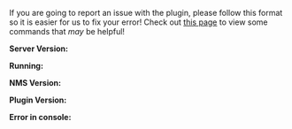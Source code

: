 If you are going to report an issue with the plugin, please follow this format so it is easier for us to fix your error! Check out [this page](https://github.com/boomboompower/SimpleChatAlert/wiki/Commands-And-Uses) to view some commands that *may* be helpful!

**Server Version:**

**Running:**

**NMS Version:**

**Plugin Version:**

**Error in console:**

